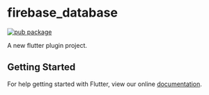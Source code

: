# firebase_database

[![pub package](https://img.shields.io/pub/v/firebase_database.svg)](https://pub.dartlang.org/packages/firebase_database)

A new flutter plugin project.

## Getting Started

For help getting started with Flutter, view our online
[documentation](http://flutter.io/).
